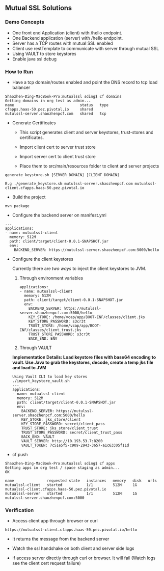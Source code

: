 ## Mutual SSL Solutions

### Demo Concepts

* One front end Application (client) with /hello endpoint.
* One Backend application (server) with /hello endpoint.
* Server has a TCP routes with mutual SSL enabled
* Client use restTemplate to communicate with server through mutual SSL
* Using VAULT to store keystores
* Enable java ssl debug

### How to Run

* Have a tcp domain/routes enabled and point the DNS record to tcp load balancer

```
Shaozhen-Ding-MacBook-Pro:mutualssl sding$ cf domains
Getting domains in org test as admin...
name                              status   type
cfapps.haas-50.pez.pivotal.io     shared
mutulssl-server.shaozhenpcf.com   shared   tcp
```

* Generate Certificates

  * This script generates client and server keystores, trust-stores and certificates.

  * Import client cert to server trust store
  * Import server cert to client trust store
  * Place them to src/main/resources folder to client and server projects



```
generate_keystore.sh [SERVER_DOMAIN] [CLIENT_DOMAIN]

E.g ./generate_keystore.sh mutulssl-server.shaozhenpcf.com mutualssl-client.cfapps.haas-50.pez.pivotal.io
```

* Build the project

```
mvn package
```

* Configure the backend server on manifest.yml

```
---
applications:
- name: mutualssl-client
  memory: 512M
  path: client/target/client-0.0.1-SNAPSHOT.jar
  env:
    BACKEND_SERVER: https://mutulssl-server.shaozhenpcf.com:5000/hello

```

* Configure the client keystores

  Currently there are *two ways* to inject the client keystores to JVM.

  1. Through environment variables

     ```  
     applications:
     - name: mutualssl-client
       memory: 512M
       path: client/target/client-0.0.1-SNAPSHOT.jar
       env:
         BACKEND_SERVER: https://mutulssl-server.shaozhenpcf.com:5000/hello
         KEY_STORE: /home/vcap/app/BOOT-INF/classes/client.jks
         KEY_STORE_PASSWORD: s3cr3t
         TRUST_STORE: /home/vcap/app/BOOT-INF/classes/client_trust.jks
         TRUST_STORE_PASSWORD: s3cr3t
         BACK_END: ENV  
     ```
  2. Through VAULT

    **Implementation Details: Load keystore files with base64 encoding to vault. Use Java to grab the keystores, decode, create a temp jks file and load to JVM**

    ```
    Using Vault CLI to load key stores
    ./import_keystore_vault.sh
    ---
    applications:
    - name: mutualssl-client
      memory: 512M
      path: client/target/client-0.0.1-SNAPSHOT.jar
      env:
        BACKEND_SERVER: https://mutulssl-server.shaozhenpcf.com:5000/hello
        KEY_STORE: jks_store/client
        KEY_STORE_PASSWORD: secret/client_pass
        TRUST_STORE: jks_store/client_trust
        TRUST_STORE_PASSWORD: secret/client_trust_pass
        BACK_END: VAULT
        VAULT_SERVER: http://10.193.53.7:8200
        VAULT_TOKEN: 7c51e5f5-c909-2943-3657-a1c63305f11d
    ```

* cf push

```
Shaozhen-Ding-MacBook-Pro:mutualssl sding$ cf apps
Getting apps in org test / space staging as admin...
OK

name               requested state   instances   memory   disk   urls
mutualssl-client   started           1/1         512M     1G     mutualssl-client.cfapps.haas-50.pez.pivotal.io
mutualssl-server   started           1/1         512M     1G     mutulssl-server.shaozhenpcf.com:5000
```

### Verification

* Access client app through browser or curl

```
https://mutualssl-client.cfapps.haas-50.pez.pivotal.io/hello
```

* It returns the message from the backend server

* Watch the ssl handshake on both client and server side logs

* If access server directly through curl or browser. It will fail (Watch logs see the client cert request failure)
